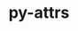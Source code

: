 ---
title: "py-attrs"
layout: cache
categories: [package, v0.20.1]
meta: {"versions": ["22.2.0"], "compilers": ["gcc@=11.1.0", "gcc@=11.3.0", "gcc@=7.3.1", "gcc@=7.5.0"], "oss": ["amzn2", "ubuntu18.04", "ubuntu20.04", "ubuntu22.04"], "platforms": ["linux"], "targets": ["aarch64", "neoverse_n1", "ppc64le", "x86_64_v3"], "stacks": ["aws-isc", "aws-isc-aarch64", "data-vis-sdk", "e4s", "e4s-power", "ml-linux-x86_64-cpu", "ml-linux-x86_64-cuda", "ml-linux-x86_64-rocm", "radiuss", "root"], "num_specs": 16, "num_specs_by_stack": {"root": 16, "aws-isc-aarch64": 2, "aws-isc": 1, "radiuss": 2, "e4s-power": 3, "data-vis-sdk": 4, "e4s": 3, "ml-linux-x86_64-rocm": 1, "ml-linux-x86_64-cuda": 1, "ml-linux-x86_64-cpu": 1}}
spec_details: [{"hash": "2e572laf6ldt3vdbikstow6wfia4zaj3", "compiler": "gcc@=7.3.1", "versions": ["22.2.0"], "os": "amzn2", "platform": "linux", "target": "aarch64", "variants": ["build_system=python_pip"], "stacks": ["root", "aws-isc-aarch64"], "size": "-", "tarball": "https://binaries.spack.io/v0.20.1/build_cache/linux-amzn2-aarch64/gcc-7.3.1/py-attrs-22.2.0/linux-amzn2-aarch64-gcc-7.3.1-py-attrs-22.2.0-2e572laf6ldt3vdbikstow6wfia4zaj3.spack"}, {"hash": "tstnzo3rgul674zikumey5olgqaixkgk", "compiler": "gcc@=7.3.1", "versions": ["22.2.0"], "os": "amzn2", "platform": "linux", "target": "neoverse_n1", "variants": ["build_system=python_pip"], "stacks": ["root", "aws-isc-aarch64"], "size": "-", "tarball": "https://binaries.spack.io/v0.20.1/build_cache/linux-amzn2-neoverse_n1/gcc-7.3.1/py-attrs-22.2.0/linux-amzn2-neoverse_n1-gcc-7.3.1-py-attrs-22.2.0-tstnzo3rgul674zikumey5olgqaixkgk.spack"}, {"hash": "r3oof54taqkg44oj4ouwdrn62fcwk5hv", "compiler": "gcc@=7.3.1", "versions": ["22.2.0"], "os": "amzn2", "platform": "linux", "target": "x86_64_v3", "variants": ["build_system=python_pip"], "stacks": ["aws-isc", "root"], "size": "-", "tarball": "https://binaries.spack.io/v0.20.1/build_cache/linux-amzn2-x86_64_v3/gcc-7.3.1/py-attrs-22.2.0/linux-amzn2-x86_64_v3-gcc-7.3.1-py-attrs-22.2.0-r3oof54taqkg44oj4ouwdrn62fcwk5hv.spack"}, {"hash": "simamc3bahkqzllersyi6mtqnyctuyd6", "compiler": "gcc@=7.5.0", "versions": ["22.2.0"], "os": "ubuntu18.04", "platform": "linux", "target": "x86_64_v3", "variants": ["build_system=python_pip"], "stacks": ["root", "radiuss"], "size": "-", "tarball": "https://binaries.spack.io/v0.20.1/build_cache/linux-ubuntu18.04-x86_64_v3/gcc-7.5.0/py-attrs-22.2.0/linux-ubuntu18.04-x86_64_v3-gcc-7.5.0-py-attrs-22.2.0-simamc3bahkqzllersyi6mtqnyctuyd6.spack"}, {"hash": "4u6ehgkfc2cwwjr2psknee6b5fo4xlyx", "compiler": "gcc@=7.5.0", "versions": ["22.2.0"], "os": "ubuntu18.04", "platform": "linux", "target": "x86_64_v3", "variants": ["build_system=python_pip"], "stacks": ["root", "radiuss"], "size": "-", "tarball": "https://binaries.spack.io/v0.20.1/build_cache/linux-ubuntu18.04-x86_64_v3/gcc-7.5.0/py-attrs-22.2.0/linux-ubuntu18.04-x86_64_v3-gcc-7.5.0-py-attrs-22.2.0-4u6ehgkfc2cwwjr2psknee6b5fo4xlyx.spack"}, {"hash": "mtvzdy3dggczyeaqspir47pdqutq6pdq", "compiler": "gcc@=11.1.0", "versions": ["22.2.0"], "os": "ubuntu20.04", "platform": "linux", "target": "ppc64le", "variants": ["build_system=python_pip"], "stacks": ["root", "e4s-power"], "size": "-", "tarball": "https://binaries.spack.io/v0.20.1/build_cache/linux-ubuntu20.04-ppc64le/gcc-11.1.0/py-attrs-22.2.0/linux-ubuntu20.04-ppc64le-gcc-11.1.0-py-attrs-22.2.0-mtvzdy3dggczyeaqspir47pdqutq6pdq.spack"}, {"hash": "rvcyun7locxzqh7acasweezeuyu3zuaj", "compiler": "gcc@=11.1.0", "versions": ["22.2.0"], "os": "ubuntu20.04", "platform": "linux", "target": "ppc64le", "variants": ["build_system=python_pip"], "stacks": ["root", "e4s-power"], "size": "-", "tarball": "https://binaries.spack.io/v0.20.1/build_cache/linux-ubuntu20.04-ppc64le/gcc-11.1.0/py-attrs-22.2.0/linux-ubuntu20.04-ppc64le-gcc-11.1.0-py-attrs-22.2.0-rvcyun7locxzqh7acasweezeuyu3zuaj.spack"}, {"hash": "36kqjmtgvrbxsq67ylffimxgk5riwpty", "compiler": "gcc@=11.1.0", "versions": ["22.2.0"], "os": "ubuntu20.04", "platform": "linux", "target": "ppc64le", "variants": ["build_system=python_pip"], "stacks": ["root", "e4s-power"], "size": "-", "tarball": "https://binaries.spack.io/v0.20.1/build_cache/linux-ubuntu20.04-ppc64le/gcc-11.1.0/py-attrs-22.2.0/linux-ubuntu20.04-ppc64le-gcc-11.1.0-py-attrs-22.2.0-36kqjmtgvrbxsq67ylffimxgk5riwpty.spack"}, {"hash": "obglnfay4rxh2c65tmjrtpnue2v2dkul", "compiler": "gcc@=11.1.0", "versions": ["22.2.0"], "os": "ubuntu20.04", "platform": "linux", "target": "x86_64_v3", "variants": ["build_system=python_pip"], "stacks": ["root", "data-vis-sdk"], "size": "-", "tarball": "https://binaries.spack.io/v0.20.1/build_cache/linux-ubuntu20.04-x86_64_v3/gcc-11.1.0/py-attrs-22.2.0/linux-ubuntu20.04-x86_64_v3-gcc-11.1.0-py-attrs-22.2.0-obglnfay4rxh2c65tmjrtpnue2v2dkul.spack"}, {"hash": "jwbvyrm4c4es5awgdxkxt76h6i3p7grn", "compiler": "gcc@=11.1.0", "versions": ["22.2.0"], "os": "ubuntu20.04", "platform": "linux", "target": "x86_64_v3", "variants": ["build_system=python_pip"], "stacks": ["root", "data-vis-sdk"], "size": "-", "tarball": "https://binaries.spack.io/v0.20.1/build_cache/linux-ubuntu20.04-x86_64_v3/gcc-11.1.0/py-attrs-22.2.0/linux-ubuntu20.04-x86_64_v3-gcc-11.1.0-py-attrs-22.2.0-jwbvyrm4c4es5awgdxkxt76h6i3p7grn.spack"}, {"hash": "bwii5qburt663rl4rivayxknkg76jy4o", "compiler": "gcc@=11.1.0", "versions": ["22.2.0"], "os": "ubuntu20.04", "platform": "linux", "target": "x86_64_v3", "variants": ["build_system=python_pip"], "stacks": ["e4s", "root"], "size": "-", "tarball": "https://binaries.spack.io/v0.20.1/build_cache/linux-ubuntu20.04-x86_64_v3/gcc-11.1.0/py-attrs-22.2.0/linux-ubuntu20.04-x86_64_v3-gcc-11.1.0-py-attrs-22.2.0-bwii5qburt663rl4rivayxknkg76jy4o.spack"}, {"hash": "spuvhnu6c4gseftb7ajkdgshekke574h", "compiler": "gcc@=11.1.0", "versions": ["22.2.0"], "os": "ubuntu20.04", "platform": "linux", "target": "x86_64_v3", "variants": ["build_system=python_pip"], "stacks": ["root", "data-vis-sdk"], "size": "-", "tarball": "https://binaries.spack.io/v0.20.1/build_cache/linux-ubuntu20.04-x86_64_v3/gcc-11.1.0/py-attrs-22.2.0/linux-ubuntu20.04-x86_64_v3-gcc-11.1.0-py-attrs-22.2.0-spuvhnu6c4gseftb7ajkdgshekke574h.spack"}, {"hash": "j7gpvtrbxavk2bqp4vwaht76gq6lah2k", "compiler": "gcc@=11.1.0", "versions": ["22.2.0"], "os": "ubuntu20.04", "platform": "linux", "target": "x86_64_v3", "variants": ["build_system=python_pip"], "stacks": ["root", "data-vis-sdk"], "size": "-", "tarball": "https://binaries.spack.io/v0.20.1/build_cache/linux-ubuntu20.04-x86_64_v3/gcc-11.1.0/py-attrs-22.2.0/linux-ubuntu20.04-x86_64_v3-gcc-11.1.0-py-attrs-22.2.0-j7gpvtrbxavk2bqp4vwaht76gq6lah2k.spack"}, {"hash": "odohcneevbinevh62gt5ea3vbw6x3g7f", "compiler": "gcc@=11.1.0", "versions": ["22.2.0"], "os": "ubuntu20.04", "platform": "linux", "target": "x86_64_v3", "variants": ["build_system=python_pip"], "stacks": ["e4s", "root"], "size": "-", "tarball": "https://binaries.spack.io/v0.20.1/build_cache/linux-ubuntu20.04-x86_64_v3/gcc-11.1.0/py-attrs-22.2.0/linux-ubuntu20.04-x86_64_v3-gcc-11.1.0-py-attrs-22.2.0-odohcneevbinevh62gt5ea3vbw6x3g7f.spack"}, {"hash": "ltdzaaz6dzxdio4nvlxowag3m2asxs6q", "compiler": "gcc@=11.1.0", "versions": ["22.2.0"], "os": "ubuntu20.04", "platform": "linux", "target": "x86_64_v3", "variants": ["build_system=python_pip"], "stacks": ["e4s", "root"], "size": "-", "tarball": "https://binaries.spack.io/v0.20.1/build_cache/linux-ubuntu20.04-x86_64_v3/gcc-11.1.0/py-attrs-22.2.0/linux-ubuntu20.04-x86_64_v3-gcc-11.1.0-py-attrs-22.2.0-ltdzaaz6dzxdio4nvlxowag3m2asxs6q.spack"}, {"hash": "qdjbzxugmjinhs6cwdgqc3r2ngmvvbro", "compiler": "gcc@=11.3.0", "versions": ["22.2.0"], "os": "ubuntu22.04", "platform": "linux", "target": "x86_64_v3", "variants": ["build_system=python_pip"], "stacks": ["ml-linux-x86_64-rocm", "root", "ml-linux-x86_64-cuda", "ml-linux-x86_64-cpu"], "size": "-", "tarball": "https://binaries.spack.io/v0.20.1/build_cache/linux-ubuntu22.04-x86_64_v3/gcc-11.3.0/py-attrs-22.2.0/linux-ubuntu22.04-x86_64_v3-gcc-11.3.0-py-attrs-22.2.0-qdjbzxugmjinhs6cwdgqc3r2ngmvvbro.spack"}]
---
